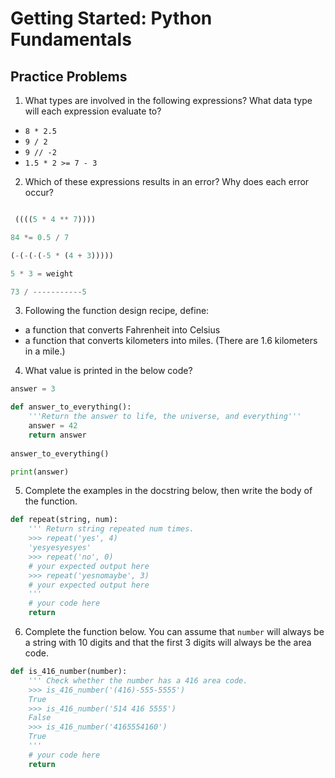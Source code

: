 # Getting Started: Python Fundamentals
## Practice Problems

1. What types are involved in the following expressions? What data type will each expression evaluate to?
  - `8 * 2.5`
  - `9 / 2`
  - `9 // -2`
  - `1.5 * 2 >= 7 - 3`

2. Which of these expressions results in an error? Why does each error occur?

```python

 ((((5 * 4 ** 7))))

84 *= 0.5 / 7

(-(-(-(-5 * (4 + 3)))))

5 * 3 = weight

73 / -----------5
```

3. Following the function design recipe, define:
  * a function that converts Fahrenheit into Celsius
  * a function that converts kilometers into miles. (There are 1.6 kilometers in a mile.)

4. What value is printed in the below code?

```python
answer = 3

def answer_to_everything():
    '''Return the answer to life, the universe, and everything'''
    answer = 42
    return answer
    
answer_to_everything()

print(answer)
```

5. Complete the examples in the docstring below, then write the body of the function.

```python
def repeat(string, num):
    ''' Return string repeated num times.
    >>> repeat('yes', 4)
    'yesyesyesyes'
    >>> repeat('no', 0)
    # your expected output here
    >>> repeat('yesnomaybe', 3)
    # your expected output here
    '''
    # your code here
    return
```

6. Complete the function below. You can assume that `number` will always be a string with 10 digits and that the first 3 digits will always be the area code.

```python
def is_416_number(number):
    ''' Check whether the number has a 416 area code.
    >>> is_416_number('(416)-555-5555')
    True
    >>> is_416_number('514 416 5555')
    False
    >>> is_416_number('4165554160')
    True
    '''
    # your code here
    return
```